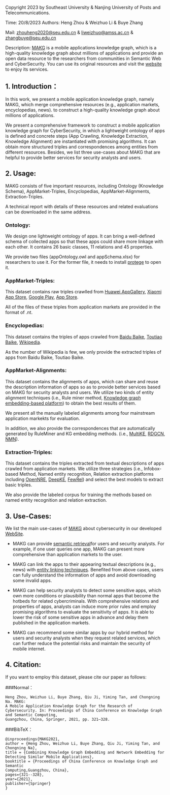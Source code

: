 Copyright 2023 by Southeast University & Nanjing University of Posts and Telecommunications. 

Time: 20/8/2023  Authors:  Heng Zhou & Weizhuo Li & Buye Zhang 

Mail: zhouheng2020@seu.edu.cn & liweizhuo@amss.ac.cn & zhangbuye@seu.edu.cn

Description: [MAKG](http://www.makg.com.cn/) is a mobile applications knowledge graph, which is a high-quality knowledge graph about millions of applications and provide an open data resource to the researchers from communities in Semantic Web and CyberSecurity.
You can use its original resources and visit the [website](http://www.makg.com.cn/) to enjoy its services.

## 1. Introduction：
In this work, we present a mobile application knowledge graph, namely MAKG, which merge comprehensive resources (e.g., application markets, encyclopedias, news). 
to construct a high-quality knowledge graph about millions of applications.


We present a comprehensive framework to construct a mobile application knowledge graph for CyberSecurity, in which a lightweight ontology of apps is defined and concrete steps (App Crawling, Knowledge Extraction,  Knowledge Alignment) are instantiated with promising algorithms. It can obtain more structured triples and correspondences among entities from different resources.
Besides, we list three use-cases about MAKG that are helpful to provide better services for security analysts and users.


## 2. Usage:
MAKG consists of five important resources, including Ontology (Knowledge Schema), AppMarket-Triples, Encyclopedias, AppMarket-Alignments, Extraction-Triples.

A technical report with details of these resources and related evaluations can be downloaded in the same address.

### Ontology:
We design one lightweight ontology of apps. It can bring a well-defined schema of collected apps so that these apps could share more linkage with each other.
It contains 26 basic classes, 11 relations and 45 properties. 

We provide two files (appOntology.owl and appSchema.xlsx) for researchers to use it. For the former file, it needs to install [protege](https://protege.stanford.edu/) to open it.


### AppMarket-Triples:
This dataset contains raw triples crawlled from [Huawei AppGallery](https://appgallery.huawei.com/), [Xiaomi App Store](https://app.mi.com/game), [Google Play](https://play.google.com/store/apps), [App Store](https://www.apple.com/app-store/). 

All of the files of these triples from application markets are provided in the format of .nt.


### Encyclopedias:
This dataset contains the triples of apps crawled from [Baidu Baike](https://baike.baidu.com), [Toutiao Baike](https://www.baike.com/), [Wikipedia](https://www.wanweibaike.com/).

As the number of Wikipedia is few, we only provide the extracted triples of apps from Baidu Baike, Toutiao Baike.


### AppMarket-Alignments:
This dataset contains the alignments of apps, which can share and reuse the description information of apps so as to provide better services based on MAKG for security analysts and users. We utilize two kinds of entity alignment techniques (i.e., Rule miner method, [Knowledge graph embedding-based platform](https://github.com/nju-websoft/OpenEA)) to obtain the best results of them. 

We present all the manually labeled alignments among four mainstream application markekts for evaluation.

In addition, we also provide the correspondences that are automatically generated by RuleMiner and KG embedding methods.
(i.e., [MultiKE](https://github.com/nju-websoft/MultiKE), [RDGCN](https://github.com/StephanieWyt/RDGCN), [NMN](https://github.com/StephanieWyt/NMN)).


### Extraction-Triples:
This dataset contains the triples extracted from textual descriptions of apps crawled from application markets. We utilize three strategies (i.e., Infobox-based Method, Named entity recognition, Relation extraction platforms including [OpenNRE](https://github.com/thunlp/OpenNRE), [DeepKE](https://github.com/zjunlp/deepke), [FewRel](https://github.com/thunlp/FewRel)) and select the best models to extract basic triples. 

We also provide the labeled corpus for training the methods based on named entity recognition and relation extraction.

## 3. Use-Cases:
We list the main use-cases of [MAKG](http://www.makg.com.cn/) about cybersecurity in our developed [WebSite](http://www.makg.com.cn/). 


- MAKG can provide [semantic retrieval](http://www.makg.com.cn/search)for users and security analysts.  For example, if one user queries one app, MAKG can present more comprehensive than application markets to the user. 


- MAKG can link the apps to their appearing textual descriptions (e.g., news) with [entity linking techniques](http://www.makg.com.cn/risk). Benefited from above cases, users can fully understand the information of apps and avoid downloading some invalid apps.

- MAKG can help security analysts to detect some sensitive apps, which own more conditions or plausibility than normal apps that become the hotbeds for related cybercriminals. With comprehensive relations and properties of apps, analysts can induce more prior rules and employ promising algorithms to evaluate the sensitivity of apps. 
It is able to lower the risk of some sensitive apps in advance and delay them published in the application markets.


- MAKG can recommend some similar apps by our hybrid method for users and security analysts when they request related services, which can further reduce the potential risks and maintain the security of mobile internet.

## 4. Citation:
If you want to employ this dataset, please cite our paper as follows:

###Normal： 
```
Heng Zhou, Weizhuo Li, Buye Zhang, Qiu Ji, Yiming Tan, and Chongning Na. MAKG: 
A Mobile Application Knowledge Graph for the Research of Cybersecurity. In: Proceedings of China Conference on Knowledge Graph and Semantic Computing, 
Guangzhou, China, Springer, 2021, pp. 321–328.
```


###BibTeX：
```
@inproceedings{MAKG2021, 
author = {Heng Zhou, Weizhuo Li, Buye Zhang, Qiu Ji, Yiming Tan, and Chongning Na}, 
title = {Combining Knowledge Graph Embedding and Network Embedding for 
Detecting Similar Mobile Applications}, 
booktitle = {Proceedings of China Conference on Knowledge Graph and Semantic 
Computing,Guangzhou, China}, 
pages={321--328}, 
year={2021},
publisher={Springer}
}
```